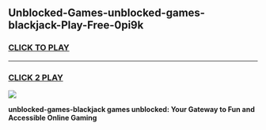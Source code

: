 
## Unblocked-Games-unblocked-games-blackjack-Play-Free-0pi9k
<h3>
<a href="https://premium76.site?title=unblocked-games-blackjack&ref=23A">CLICK TO PLAY</a></h3>
<hr>

<h3>
<a href="https://premium76.site?title=unblocked-games-blackjack&ref=23A">CLICK 2 PLAY</a>
  
</h3>

<a href="https://premium76.site?title=unblocked-games-blackjack&ref=23A"><img src="https://clearcache.store/games.png"></a>


**unblocked-games-blackjack games unblocked: Your Gateway to Fun and Accessible Online Gaming**
